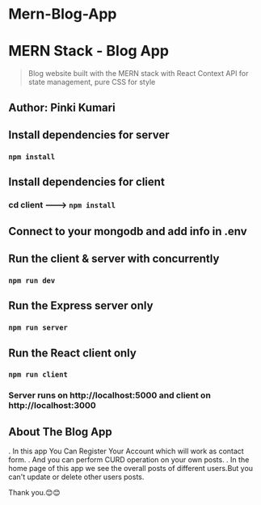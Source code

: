# Mern-Blog-App


# MERN Stack - Blog App


> Blog website built with the MERN stack with React Context API for state management, pure CSS for style

## Author: Pinki Kumari

## Install dependencies for server 
### `npm install`

## Install dependencies for client
### cd client ---> `npm install`

## Connect to your mongodb and add info in .env

## Run the client & server with concurrently
### `npm run dev`

## Run the Express server only
### `npm run server`

## Run the React client only
### `npm run client`

### Server runs on http://localhost:5000 and client on http://localhost:3000

## About The Blog App
   . In this app You Can Register Your Account which will work as contact form.
   . And you can perform CURD operation on your own posts.
   . In the home page of this app we see the overall posts of different users.But you can't update or delete other users posts.
   
   
 Thank you.😊😊 
   
